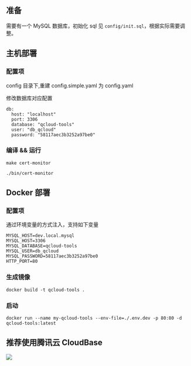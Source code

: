 ## 准备

需要有一个 MySQL 数据库，初始化 sql 见 `config/init.sql`，根据实际需要调整。

## 主机部署

### 配置项

config 目录下,重建 config.simple.yaml 为 config.yaml

修改数据库对应配置

```
db:
  host: "localhost"
  port: 3306
  database: "qcloud-tools"
  user: "db_qcloud"
  password: "58117aec3b3252a97be0"

```

### 编译 && 运行

```
make cert-monitor

./bin/cert-monitor
```

## Docker 部署

### 配置项

通过环境变量的方式注入，支持如下变量

```
MYSQL_HOST=dev.local.mysql
MYSQL_HOST=3306
MYSQL_DATABASE=qcloud-tools
MYSQL_USER=db_qcloud
MYSQL_PASSWORD=58117aec3b3252a97be0
HTTP_PORT=80
```

### 生成镜像
```
docker build -t qcloud-tools .
```

### 启动

```
docker run --name my-qcloud-tools --env-file=./.env.dev -p 80:80 -d qcloud-tools:latest
```


## 推荐使用腾讯云 CloudBase

[![](https://main.qcloudimg.com/raw/67f5a389f1ac6f3b4d04c7256438e44f.svg)](https://console.cloud.tencent.com/tcb/env/index?action=CreateAndDeployCloudBaseProject&appUrl=https://github.com/actors315/incubator-certificate-ticket&workDir=qcloud-tools)
